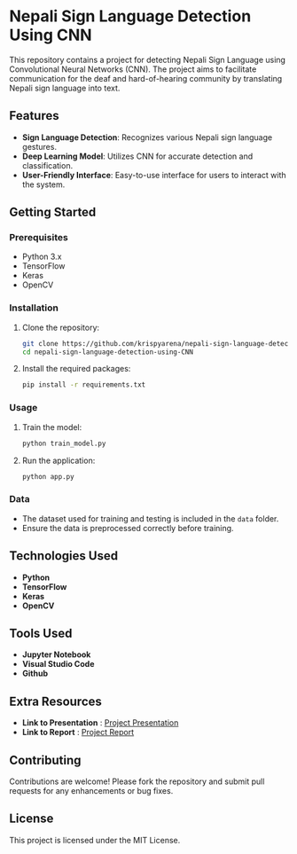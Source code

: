 # Nepali Sign Language Detection Using CNN

This repository contains a project for detecting Nepali Sign Language using Convolutional Neural Networks (CNN). The project aims to facilitate communication for the deaf and hard-of-hearing community by translating Nepali sign language into text.

## Features

- **Sign Language Detection**: Recognizes various Nepali sign language gestures.
- **Deep Learning Model**: Utilizes CNN for accurate detection and classification.
- **User-Friendly Interface**: Easy-to-use interface for users to interact with the system.

## Getting Started

### Prerequisites

- Python 3.x
- TensorFlow
- Keras
- OpenCV

### Installation

1. Clone the repository:
    ```bash
    git clone https://github.com/krispyarena/nepali-sign-language-detection-using-CNN.git
    cd nepali-sign-language-detection-using-CNN
    ```

2. Install the required packages:
    ```bash
    pip install -r requirements.txt
    ```

### Usage

1. Train the model:
    ```bash
    python train_model.py
    ```

2. Run the application:
    ```bash
    python app.py
    ```

### Data

- The dataset used for training and testing is included in the `data` folder.
- Ensure the data is preprocessed correctly before training.

## Technologies Used

- **Python**
- **TensorFlow**
- **Keras**
- **OpenCV**

## Tools Used

- **Jupyter Notebook**
- **Visual Studio Code**
- **Github**

## Extra Resources

- **Link to Presentation** : [Project Presentation](https://docs.google.com/presentation/d/1SdRnR4mG1nWYIAjh4b76P1ztI_z6kpSQ/edit?usp=drive_link&ouid=112179910766979724441&rtpof=true&sd=true)
- **Link to Report** : [Project Report](https://drive.google.com/file/d/1GVLaBn8pk4IxoI7EX325goEOsANHDjQI/view?usp=sharing)

## Contributing

Contributions are welcome! Please fork the repository and submit pull requests for any enhancements or bug fixes.

## License

This project is licensed under the MIT License.
